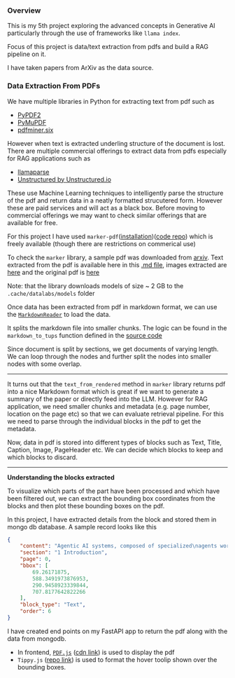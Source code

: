 ### Overview

This is my 5th project exploring the advanced concepts in Generative AI particularly through the use of frameworks like `llama index`.

Focus of this project is data/text extraction from pdfs and build a RAG pipeline on it.

I have taken papers from ArXiv as the data source.

### Data Extraction From PDFs
We have multiple libraries in Python for extracting text from pdf such as 
- [PyPDF2](https://pypi.org/project/PyPDF2/)
- [PyMuPDF](https://pypi.org/project/PyMuPDF/)
- [pdfminer.six](https://pypi.org/project/pdfminer.six/)

However when text is extracted underling structure of the document is lost. There are multiple commercial offerings to extract data from pdfs especially for RAG applications such as 
- [llamaparse](https://www.llamaindex.ai/llamaparse)
- [Unstructured by Unstructured.io](https://unstructured.io/)

These use Machine Learning techniques to intelligently parse the structure of the pdf and return data in a neatly formatted strucutered form. However these are paid services and will act as a black box. Before moving to commercial offerings we may want to check similar offerings that are available for free.

For this project I have used `marker-pdf`([installation](https://pypi.org/project/marker-pdf/))([code repo](https://github.com/datalab-to/marker)) which is freely available (though there are restrictions on commerical use)

To check the `marker` library, a sample pdf was downloaded from [arxiv](https://arxiv.org/abs/2412.17149). Text extracted from the pdf is available here in this [.md file](docs/2412.17149v1.md), images extracted are [here](docs/2412.17149v1) and the original pdf is [here](docs/2412.17149v1.pdf)

Note: that the library downloads models of size ~ 2 GB to the `.cache/datalabs/models` folder

Once data has been extracted from pdf in markdown format, we can use the [`MarkdownReader`](https://github.com/run-llama/llama_index/blob/131df8869d22049ee503edcc293da22dfb95ac1b/llama-index-integrations/readers/llama-index-readers-file/llama_index/readers/file/markdown/base.py) to load the data.

It splits the markdown file into smaller chunks. The logic can be found in the `markdown_to_tups` function defined in the [source code](https://github.com/run-llama/llama_index/blob/131df8869d22049ee503edcc293da22dfb95ac1b/llama-index-integrations/readers/llama-index-readers-file/llama_index/readers/file/markdown/base.py)

Since document is split by sections, we get documents of varying length. We can loop through the nodes and further split the nodes into smaller nodes with some overlap.

---
It turns out that the `text_from_rendered` method in `marker` library returns pdf into a nice Markdown format which is great if we want to generate a summary of the paper or directly feed into the LLM. However for RAG application, we need smaller chunks and metadata (e.g. page number, location on the page etc) so that we can evaluate retrieval pipeline. For this we need to parse through the individual blocks in the pdf to get the metadata.

Now, data in pdf is stored into different types of blocks such as Text, Title, Caption, Image, PageHeader etc. We can decide which blocks to keep and which blocks to discard.

---
**Understanding the blocks extracted**

To visualize which parts of the part have been processed and which have been filtered out, we can extract the bounding box coordinates from the blocks and then plot these bounding boxes on the pdf. 

In this project, I have extracted details from the block and stored them in mongo db database. A sample record looks like this 
```json
{
    "content": "Agentic AI systems, composed of specialized\nagents working collaboratively to achieve com-\nplex objectives, have transformed industries such\nas market research, business process optimization,\nand product recommendation. These systems excel\nin automating decision-making and streamlining\nworkflows. However, their optimization remains\nchallenging due to the complexity of agent interac-\ntions and reliance on manual configurations.",
    "section": "1 Introduction",
    "page": 0,
    "bbox": [
        69.26171875,
        588.3491973876953,
        290.9458923339844,
        707.8177642822266
    ],
    "block_type": "Text",
    "order": 6
}
```

I have created end points on my FastAPI app to return the pdf along with the data from mongodb. 
- In frontend, [`PDF.js`](https://mozilla.github.io/pdf.js/) ([cdn link](https://cdnjs.cloudflare.com/ajax/libs/pdf.js/3.11.174/pdf.min.js)) is used to display the pdf
- `Tippy.js` ([repo link](https://github.com/atomiks/tippyjs)) is used to format the hover toolip shown over the bounding boxes.
